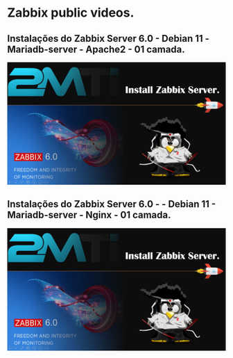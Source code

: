# Zabbix public videos.

## Instalações do Zabbix Server 6.0 - Debian 11 -Mariadb-server - Apache2 - 01 camada.

[![Zabbix Expert Bootcamp - Debian 11 Required Installations - Zabbix server 6.0 - 01 camada](https://github.com/MagnoMonteCerqueira/Zabbix/blob/master/Tutoriais/Instala%C3%A7%C3%B5es/Zabbix_6.0/Imgs/capa.JPG)](https://www.youtube.com/watch?v=hDlEMOlffP8)

## Instalações do Zabbix Server 6.0 - - Debian 11 - Mariadb-server - Nginx - 01 camada.

[![Zabbix Expert Bootcamp - Debian 11 Required Installations - Zabbix server 6.0 - 01 camada](https://github.com/MagnoMonteCerqueira/Zabbix/blob/master/Tutoriais/Instala%C3%A7%C3%B5es/Zabbix_6.0/Imgs/capa.JPG)](https://www.youtube.com/watch?v=9GS_WD6D4U4)
